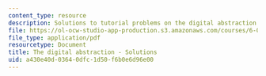 ```yaml
---
content_type: resource
description: Solutions to tutorial problems on the digital abstraction.
file: https://ol-ocw-studio-app-production.s3.amazonaws.com/courses/6-004-computation-structures-spring-2009/a430e40d03640dfc1d50f6b0e6d96e00_MIT6_004s09_tutor02_sol.pdf
file_type: application/pdf
resourcetype: Document
title: The digital abstraction - Solutions
uid: a430e40d-0364-0dfc-1d50-f6b0e6d96e00
---
```

